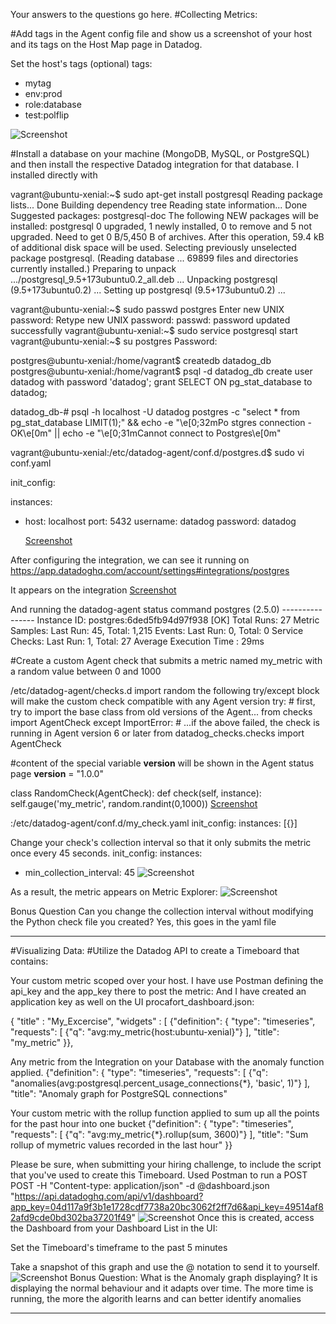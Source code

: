 Your answers to the questions go here.
#Collecting Metrics:

#Add tags in the Agent config file and show us a screenshot of your host and its tags on the Host Map page in Datadog.

Set the host's tags (optional)
tags:
   - mytag
   - env:prod
   - role:database
   - test:polflip
   
   ![Screenshot](https://www.dropbox.com/s/ibxtsvhmy78ks83/tags.PNG?dl=0)

#Install a database on your machine (MongoDB, MySQL, or PostgreSQL) and then install the respective Datadog integration for that database.
I installed directly with


vagrant@ubuntu-xenial:~$ sudo apt-get install postgresql
Reading package lists... Done
Building dependency tree
Reading state information... Done
Suggested packages:
  postgresql-doc
The following NEW packages will be installed:
  postgresql
0 upgraded, 1 newly installed, 0 to remove and 5 not upgraded.
Need to get 0 B/5,450 B of archives.
After this operation, 59.4 kB of additional disk space will be used.
Selecting previously unselected package postgresql.
(Reading database ... 69899 files and directories currently installed.)
Preparing to unpack .../postgresql_9.5+173ubuntu0.2_all.deb ...
Unpacking postgresql (9.5+173ubuntu0.2) ...
Setting up postgresql (9.5+173ubuntu0.2) ...


vagrant@ubuntu-xenial:~$ sudo passwd postgres
Enter new UNIX password:
Retype new UNIX password:
passwd: password updated successfully
vagrant@ubuntu-xenial:~$ sudo service postgresql start
vagrant@ubuntu-xenial:~$ su postgres
Password:

postgres@ubuntu-xenial:/home/vagrant$ createdb datadog_db
postgres@ubuntu-xenial:/home/vagrant$ psql -d datadog_db
create user datadog with password 'datadog';
grant SELECT ON pg_stat_database to datadog;

datadog_db-# psql -h localhost -U datadog postgres -c "select * from pg_stat_database LIMIT(1);" && echo -e "\e[0;32mPo
stgres connection - OK\e[0m" || echo -e "\e[0;31mCannot connect to Postgres\e[0m"

vagrant@ubuntu-xenial:/etc/datadog-agent/conf.d/postgres.d$ sudo vi conf.yaml
 
 init_config:

instances:
  - host: localhost
    port: 5432
    username: datadog
    password: datadog
    
    [Screenshot](https://www.dropbox.com/s/lvz5mtjfxsacui6/dbintegration.PNG?dl=0)
    
  After configuring the integration, we can see it running on 
  https://app.datadoghq.com/account/settings#integrations/postgres
  
  It appears on the integration
  [Screenshot](https://www.dropbox.com/s/9a2e2fswqephid8/dbintegration2.PNG?dl=0)
  
  And running the datadog-agent status command
      postgres (2.5.0)
    ----------------
      Instance ID: postgres:6ded5fb94d97f938 [OK]
      Total Runs: 27
      Metric Samples: Last Run: 45, Total: 1,215
      Events: Last Run: 0, Total: 0
      Service Checks: Last Run: 1, Total: 27
      Average Execution Time : 29ms

  

#Create a custom Agent check that submits a metric named my_metric with a random value between 0 and 1000

/etc/datadog-agent/checks.d
import random
 the following try/except block will make the custom check compatible with any Agent version
try:
    # first, try to import the base class from old versions of the Agent...
    from checks import AgentCheck
except ImportError:
    # ...if the above failed, the check is running in Agent version 6 or later
    from datadog_checks.checks import AgentCheck

 #content of the special variable __version__ will be shown in the Agent status page
__version__ = "1.0.0"


class RandomCheck(AgentCheck):
    def check(self, instance):
        self.gauge('my_metric', random.randint(0,1000))
 [Screenshot](https://www.dropbox.com/s/4nlqgxty4ug4frf/my_metric.PNG?dl=0)   

:/etc/datadog-agent/conf.d/my_check.yaml
init_config:
instances:
    [{}]
    
    

Change your check's collection interval so that it only submits the metric once every 45 seconds.
init_config:
instances:
 - min_collection_interval: 45
 ![Screenshot](https://www.dropbox.com/s/ydkw4al6jq2mhdw/changeInterval.PNG?dl=0)
 
 As a result, the metric appears on Metric Explorer:
 ![Screenshot](https://www.dropbox.com/s/hgr0f9al00q2gkz/my_metricUI.PNG?dl=0)

Bonus Question Can you change the collection interval without modifying the Python check file you created?
Yes, this goes in the yaml file



------
#Visualizing Data:
#Utilize the Datadog API to create a Timeboard that contains:

Your custom metric scoped over your host.
I have use Postman defining the api_key and the app_key there to post the metric:
And I have created an application key as well on the UI
procafort_dashboard.json:

{
  "title" : "My_Excercise",
  "widgets" : [
    {"definition": {
      "type": "timeseries",
      "requests": [
        {"q": "avg:my_metric{host:ubuntu-xenial}"}
      ],
      "title": "my_metric"
    }},

Any metric from the Integration on your Database with the anomaly function applied.
 {"definition": {
   "type": "timeseries",
   "requests": [
     {"q": "anomalies(avg:postgresql.percent_usage_connections{*}, 'basic', 1)"}
   ],
   "title": "Anomaly graph for PostgreSQL connections"

Your custom metric with the rollup function applied to sum up all the points for the past hour into one bucket
  {"definition": {
   "type": "timeseries",
   "requests": [
     {"q": "avg:my_metric{*}.rollup(sum, 3600)"}
   ],
   "title": "Sum rollup of mymetric values recorded in the last hour"
 }}
 
Please be sure, when submitting your hiring challenge, to include the script that you've used to create this Timeboard.
Used Postman to run a POST POST -H "Content-type: application/json" -d @dashboard.json "https://api.datadoghq.com/api/v1/dashboard?app_key=04d117a9f3b1e1728cdf7738a20bc3062f2ff7d6&api_key=49514af82afd9cde0bd302ba37201f49"
![Screenshot](https://www.dropbox.com/s/6cyt2byvj0z3yng/dashboard.PNG?dl=0)
Once this is created, access the Dashboard from your Dashboard List in the UI:

Set the Timeboard's timeframe to the past 5 minutes

Take a snapshot of this graph and use the @ notation to send it to yourself.
![Screenshot](https://www.dropbox.com/s/q044p8q3k3ecml4/notify.PNG?dl=0)
Bonus Question: What is the Anomaly graph displaying?
It is displaying the normal behaviour and it adapts over time. The more time is running, the more the algorith learns and can better identify anomalies



-------------
